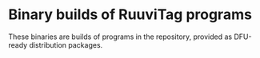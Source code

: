 # Binary builds of RuuviTag programs

These binaries are builds of programs in the repository,
provided as DFU-ready distribution packages.
